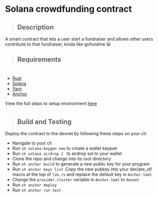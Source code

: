 # Solana crowdfunding contract
> ## Description
A smart contract that lets a user start a fundraiser and allows other users contribute to that fundraiser, kinda like gofundme :smiley:

> ## Requirements
#
- [Rust](https://www.rust-lang.org/tools/install)
- [Solana](https://docs.solana.com/cli/install-solana-cli-tools)
- [Yarn](https://yarnpkg.com/getting-started/install)
- [Anchor](https://book.anchor-lang.com/getting_started/installation.html)

View the full steps to setup environment [here](https://book.anchor-lang.com/getting_started/installation.html)
#
> ## Build and Testing
Deploy the contract to the devnet by following these steps on your cli:

- Navigate to your cli
- Run ```sh solana-keygen new``` to create a wallet keypair
- Run ```sh solana airdrop 2 ``` to airdrop sol to your wallet
- Clone the repo and change into its root directory
- Run ```sh anchor build``` to generate a new public key for your program
- Run ```sh anchor keys list``` .Copy the new pubkey into your declare_id!
macro at the top of `lib.rs` and replace the default key in `Anchor.toml`
- Change the `provider.cluster` variable in `Anchor.toml` to `devnet`
- Run ```sh anchor deploy```
- Run ```sh anchor run test```





